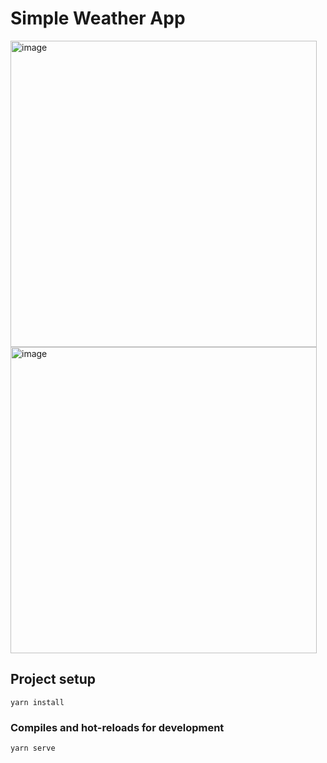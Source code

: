 # Simple Weather App

<img width="490" alt="image" src="https://github.com/phurinjeffy/Vue-Weather/assets/110296454/4184b6c4-509d-49ef-bb3d-48220938a846" >
<img width="490" alt="image" src="https://github.com/phurinjeffy/Vue-Weather/assets/110296454/4f30ec2e-96b0-4ba5-b616-199f4dd9a9ed" >

## Project setup
```
yarn install
```

### Compiles and hot-reloads for development
```
yarn serve
```

